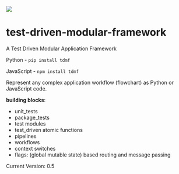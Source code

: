 <img src="https://cmdimkpa.github.io/tdmf-logo.gif" />

# test-driven-modular-framework
A Test Driven Modular Application Framework

Python - `pip install tdmf`

JavaScript - `npm install tdmf`

Represent any complex application workflow (flowchart) as Python or JavaScript code.

**building blocks**: 

<ul>
  <li>unit_tests</li>
   <li>package_tests</li>
  <li>test modules</li>
  <li>test_driven atomic functions</li>
  <li>pipelines</li>
  <li>workflows</li>
  <li>context switches</li>
  <li>flags: (global mutable state) based routing and message passing</li>
</ul>

Current Version: 0.5
